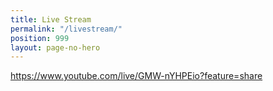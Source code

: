 ```yaml
---
title: Live Stream
permalink: "/livestream/"
position: 999
layout: page-no-hero
---
```


https://www.youtube.com/live/GMW-nYHPEio?feature=share

